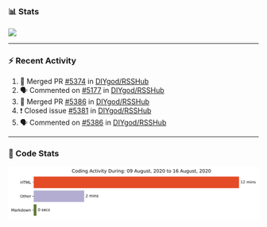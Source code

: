### :bar_chart: Stats

<a href="#">
  <img align="center" src="https://github-readme-stats.vercel.app/api?username=henryqw&count_private=true&show_icons=true" />
</a>
<!-- <a href="#">
  <img align="center" src="https://github-readme-stats-git-master.henryqw.vercel.app/api/top-langs/?username=HenryQW&layout=compact" />
</a> -->

---

### :zap: Recent Activity

<!--START_SECTION:activity-->

1. 🎉 Merged PR [#5374](https://github.com//DIYgod/RSSHub/pull/5374) in [DIYgod/RSSHub](https://github.com//DIYgod/RSSHub)
2. 🗣 Commented on [#5177](https://github.com//DIYgod/RSSHub/issues/5177) in [DIYgod/RSSHub](https://github.com//DIYgod/RSSHub)
3. 🎉 Merged PR [#5386](https://github.com//DIYgod/RSSHub/pull/5386) in [DIYgod/RSSHub](https://github.com//DIYgod/RSSHub)
4. ❗️ Closed issue [#5381](https://github.com//DIYgod/RSSHub/issues/5381) in [DIYgod/RSSHub](https://github.com//DIYgod/RSSHub)
5. 🗣 Commented on [#5386](https://github.com//DIYgod/RSSHub/issues/5386) in [DIYgod/RSSHub](https://github.com//DIYgod/RSSHub)
<!--END_SECTION:activity-->

---

### :calendar: Code Stats

![WakaTime](https://github.com/HenryQW/HenryQW/blob/master/images/stat.svg)
